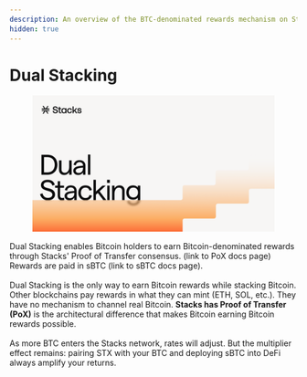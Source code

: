 ```yaml
---
description: An overview of the BTC-denominated rewards mechanism on Stacks
hidden: true
---
```


# Dual Stacking

<figure><img src="../.gitbook/assets/OG Image.png" alt=""><figcaption></figcaption></figure>

Dual Stacking enables Bitcoin holders to earn Bitcoin-denominated rewards through Stacks' Proof of Transfer consensus. (link to PoX docs page) Rewards are paid in sBTC (link to sBTC docs page).\
\
Dual Stacking is the only way to earn Bitcoin rewards while stacking Bitcoin. Other blockchains pay rewards in what they can mint (ETH, SOL, etc.). They have no mechanism to channel real Bitcoin. **Stacks has Proof of Transfer (PoX)** is the architectural difference that makes Bitcoin earning Bitcoin rewards possible.\
\
As more BTC enters the Stacks network, rates will adjust. But the multiplier effect remains: pairing STX with your BTC and deploying sBTC into DeFi always amplify your returns.
